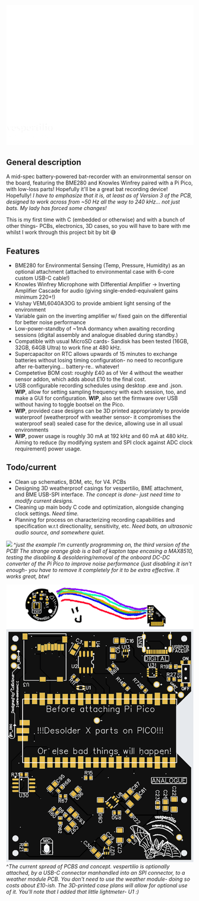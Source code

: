 ![](https://github.com/callous4567/Batcorder/blob/main/design_bat.png)

## General description 
A mid-spec battery-powered bat-recorder with an environmental sensor on the board, featuring the BME280 and Knowles Winfrey paired with a Pi Pico, with low-loss parts! Hopefully it'll be a great bat recording device! Hopefully! *I have to emphasize that it is, at least as of Version 3 of the PCB, designed to work across from ~50 Hz all the way to 240 kHz... not just bats. My lady has forced some changes!* 

This is my first time with C (embedded or otherwise) and with a bunch of other things- PCBs, electronics, 3D cases, so you will have to bare with me whilst I work through this project bit by bit 😅

## Features 
- BME280 for Environmental Sensing (Temp, Pressure, Humidity) as an optional attachment (attached to environmental case with 6-core custom USB-C cable!) 
- Knowles Winfrey Microphone with Differential Amplifier -> Inverting Amplifier Cascade for audio (giving single-ended-equivalent gains minimum 220+!)
- Vishay VEML6040A3OG to provide ambient light sensing of the environment
- Variable gain on the inverting amplifier w/ fixed gain on the differential for better noise performance 
- Low-power-standby of ~1mA dormancy when awaiting recording sessions (digital assembly and analogue disabled during standby.)
- Compatible with usual MicroSD cards- Sandisk has been tested (16GB, 32GB, 64GB Ultra) to work fine at 480 kHz.
- Supercapacitor on RTC allows upwards of 15 minutes to exchange batteries without losing timing configuration- no need to reconfigure after re-batterying... battery-re.. whatever!
- Competetive BOM cost: roughly £40 as of Ver 4 without the weather sensor addon, which adds about £10 to the final cost.
- USB configurable recording schedules using desktop .exe and .json. **WIP**, allow for setting sampling frequency with each session, too, and make a GUI for configuration. **WIP**, also set the firmware over USB without having to toggle bootsel on the Pico. 
- **WIP**, provided case designs can be 3D printed appropriately to provide waterproof (weatherproof with weather sensor- it compromises the waterproof seal) sealed case for the device, allowing use in all usual environments 
- **WIP**, power usage is roughly 30 mA at 192 kHz and 60 mA at 480 kHz. Aiming to reduce (by modifying system and SPI clock against ADC clock requirement) power usage.


## Todo/current
- Clean up schematics, BOM, etc, for V4. PCBs
- Designing 3D weatherproof casings for vespertilio, BME attachment, and BME USB-SPI interface. *The concept is done- just need time to modify current designs.*
- Cleaning up main body C code and optimization, alongside changing clock settings. *Need time.*
- Planning for process on characterizing recording capabilities and specification w.r.t directionality, sensitivity, etc. *Need bats, an ultrasonic audio source, and somewhere quiet.*



![](https://github.com/callous4567/Batcorder/blob/main/VER_3_EX.jpg)
^*just the example I'm currently programming on, the third version of the PCB! The strange orange glob is a ball of kapton tape encasing a MAX8510, testing the disabling & desoldering/removal of the onboard DC-DC converter of the Pi Pico to improve noise performance (just disabling it isn't enough- you have to remove it completely for it to be extra effective. It works great, btw!*



![](https://github.com/callous4567/vespertilio/blob/main/current_pcbs.png)
^*The current spread of PCBS and concept. vespertilio is optionally attached, by a USB-C connector manhandled into an SPI connector, to a weather module PCB.
You don't need to use the weather module- doing so costs about £10-ish. The 3D-printed case plans will allow for optional use of it. You'll note that I added that little lightmeter- U1 :)*


